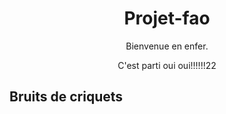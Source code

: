 <h1 style="text-align: center">Projet-fao</h1>
<p style="text-align: center">Bienvenue en enfer.</p>
<p style="text-align: center">C'est parti oui oui!!!!!!22</p>


## **Bruits de criquets**
